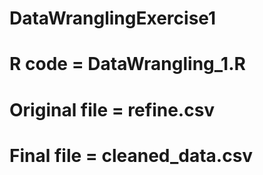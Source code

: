 # DataWranglingExercise1
# R code = DataWrangling_1.R
# Original file = refine.csv
# Final file = cleaned_data.csv
